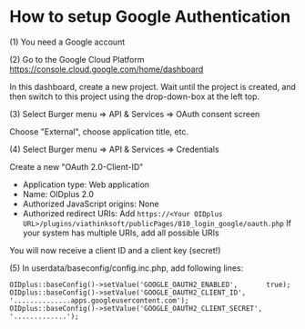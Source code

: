
How to setup Google Authentication
==================================

(1) You need a Google account

(2) Go to the Google Cloud Platform
https://console.cloud.google.com/home/dashboard

In this dashboard, create a new project.
Wait until the project is created, and then switch to this project
using the drop-down-box at the left top.

(3) Select Burger menu => API & Services => OAuth consent screen

Choose "External", choose application title, etc.

(4) Select Burger menu => API & Services => Credentials

Create a new "OAuth 2.0-Client-ID"
- Application type: Web application
- Name: OIDplus 2.0
- Authorized JavaScript origins: None
- Authorized redirect URIs:
  Add `https://<Your OIDplus URL>/plugins/viathinksoft/publicPages/810_login_google/oauth.php`
	If your system has multiple URIs, add all possible URIs

You will now receive a client ID and a client key (secret!)

(5) In userdata/baseconfig/config.inc.php, add following lines:

	OIDplus::baseConfig()->setValue('GOOGLE_OAUTH2_ENABLED',       true);
	OIDplus::baseConfig()->setValue('GOOGLE_OAUTH2_CLIENT_ID',     '..............apps.googleusercontent.com');
	OIDplus::baseConfig()->setValue('GOOGLE_OAUTH2_CLIENT_SECRET', '.............');
